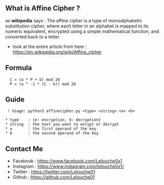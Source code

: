 
## What is Affine Cipher ?

as **wikipedia** says : The affine cipher is a type of monoalphabetic substitution cipher, where each letter in an alphabet is mapped to its numeric equivalent, encrypted using a simple mathematical function, and converted back to a letter.
* look at the entire article from here : https://en.wikipedia.org/wiki/Affine_cipher
## Formula

```
  C = (a * P + b) mod 26
  P = (a ^ -1 * (C - b)) mod 26
```
## Guide
```
 ! Usage: python3 affinecipher.py <type> <string> <a> <b>
  
* type    : {e: encryption, d: decryption}
* string  : the text you want to enrypt or decrypt
* a       : the first operand of the key
* b       : the second operand of the key
```
  
## Contact Me
  
* Facebook : https://www.facebook.com/Lelouche0x1
* Instagram : https://www.instagram.com/lelouche0x1/
* Twitter  : https://twitter.com/Lelouche01
* Github   : https://github.com/Lelouche01
